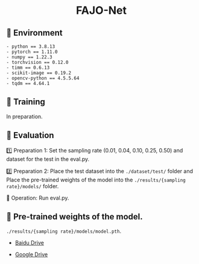 # <p align="center">FAJO-Net</p>


## :egg: Environment
```
- python == 3.8.13
- pytorch == 1.11.0
- numpy == 1.22.3
- torchvision == 0.12.0
- timm == 0.6.13
- scikit-image == 0.19.2
- opencv-python == 4.5.5.64
- tqdm == 4.64.1
```

## :hatching_chick: Training
In preparation.

## :baby_chick: Evaluation
:one: Preparation 1: 
Set the sampling rate (0.01, 0.04, 0.10, 0.25, 0.50) and dataset for the test in the eval.py.

:two: Preparation 2: 
Place the test dataset into the `./dataset/test/` folder and Place the pre-trained weights of the model into the `./results/{sampling rate}/models/` folder.

:triangular_flag_on_post: Operation: 
Run eval.py.

## :link: Pre-trained weights of the model.

`./results/{sampling rate}/models/model.pth`.

- [Baidu Drive](https://pan.baidu.com/s/1eJ0c7k8k-a90orRwvyapRQ?pwd=drhj)

- [Google Drive](https://drive.google.com/file/d/1zYualASyDcsuV5PoO37VpvboxXEU21sZ/view?usp=sharing) 







